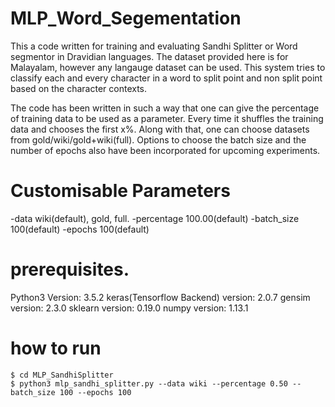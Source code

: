 # MLP_Word_Segementation
This a code written for training and evaluating Sandhi Splitter or Word segmentor in Dravidian languages. The dataset provided here is for Malayalam, however any langauge dataset can be used. This system tries to classify each and every character in a word to split point and non split point based on the character contexts.

The code has been written in such a way that one can give the percentage of training data to be used as a parameter. Every time it shuffles the training data and chooses the first x%. Along with that, one can choose datasets from gold/wiki/gold+wiki(full). Options to choose the batch size and the number of epochs also have been incorporated for upcoming experiments.

# Customisable Parameters

 -data wiki(default), gold, full.
 -percentage 100.00(default)
 -batch_size 100(default)
 -epochs 100(default)

# prerequisites.

Python3 Version: 3.5.2
keras(Tensorflow Backend) version: 2.0.7
gensim version: 2.3.0
sklearn version: 0.19.0
numpy version: 1.13.1

# how to run
```
$ cd MLP_SandhiSplitter 
$ python3 mlp_sandhi_splitter.py --data wiki --percentage 0.50 --batch_size 100 --epochs 100
```
